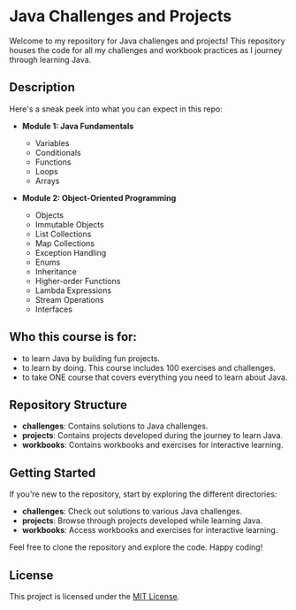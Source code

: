 # Java Challenges and Projects

Welcome to my repository for Java challenges and projects! This repository houses the code for all my challenges and workbook practices as I journey through learning Java.

## Description

Here's a sneak peek into what you can expect in this repo:

- **Module 1: Java Fundamentals**
  - Variables
  - Conditionals
  - Functions
  - Loops
  - Arrays

- **Module 2: Object-Oriented Programming**
  - Objects
  - Immutable Objects
  - List Collections
  - Map Collections
  - Exception Handling
  - Enums
  - Inheritance
  - Higher-order Functions
  - Lambda Expressions
  - Stream Operations
  - Interfaces



## Who this course is for:

- to learn Java by building fun projects.
- to learn by doing. This course includes 100 exercises and challenges.
- to take ONE course that covers everything you need to learn about Java.

## Repository Structure

- **challenges**: Contains solutions to Java challenges.
- **projects**: Contains projects developed during the journey to learn Java.
- **workbooks**: Contains workbooks and exercises for interactive learning.

## Getting Started

If you're new to the repository, start by exploring the different directories:

- **challenges**: Check out solutions to various Java challenges.
- **projects**: Browse through projects developed while learning Java.
- **workbooks**: Access workbooks and exercises for interactive learning.

Feel free to clone the repository and explore the code. Happy coding!

## License

This project is licensed under the [MIT License](LICENSE).
